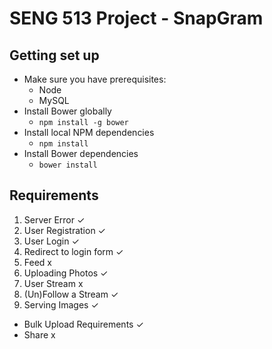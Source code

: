 SENG 513 Project - SnapGram
=======

Getting set up
---
* Make sure you have prerequisites:
  * Node
  * MySQL
* Install Bower globally
  * `npm install -g bower`
* Install local NPM dependencies
  * `npm install`
* Install Bower dependencies
  * `bower install`

Requirements
---
1. Server Error ✓
2. User Registration ✓
3. User Login ✓
4. Redirect to login form ✓
5. Feed x
6. Uploading Photos ✓
7. User Stream x
8. (Un)Follow a Stream ✓
9. Serving Images ✓
* Bulk Upload Requirements ✓
* Share x
